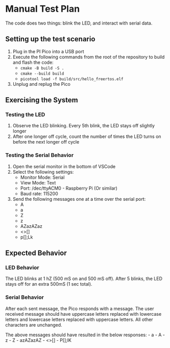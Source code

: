 # Manual Test Plan
The code does two things: blink the LED, and interact with serial data.

## Setting up the test scenario
1. Plug in the PI Pico into a USB port
2. Execute the following commands from the root of the repository to build and flash the code:
    - `cmake -B build -S .`
    - `cmake --build build`
    - `picotool load -f build/src/hello_freertos.elf`
3. Unplug and replug the Pico

## Exercising the System
### Testing the LED
1. Observe the LED blinking. Every 5th blink, the LED stays off slightly longer
2. After one longer off cycle, count the number of times the LED turns on before the next longer off cycle

### Testing the Serial Behavior
1. Open the serial monitor in the bottom of VSCode
2. Select the following settings:
    - Monitor Mode: Serial
    - View Mode: Text
    - Port: /dec/ttyACM0 - Raspberry Pi (Or similar)
    - Baud rate: 115200
3. Send the following messages one at a time over the serial port:
    - A
    - a
    - Z
    - z
    - AZazAZaz
    - <>[]
    - p[];Lk

## Expected Behavior
### LED Behavior 
The LED blinks at 1 hZ (500 mS on and 500 mS off). After 5 blinks, the LED stays off for an extra 500mS (1 sec total).

### Serial Behavior
After each sent message, the Pico responds with a message.
The user received message should have uppercase letters replaced with lowercase letters and lowercase letters replaced with uppercase letters. All other characters are unchanged.

The above messages should have resulted in the below responses:
    - a
    - A
    - z
    - Z
    - azAZazAZ
    - <>[]
    - P[];lK